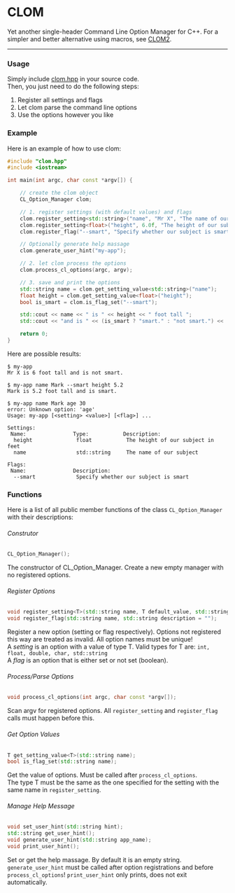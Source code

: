 # CLOM
Yet another single-header Command Line Option Manager for C++. For a simpler and better alternative using macros, see [CLOM2](https://github.com/Icemonster0/CLOM2).

---

### Usage
Simply include [clom.hpp](clom.hpp) in your source code.  
Then, you just need to do the following steps:  
1. Register all settings and flags
2. Let clom parse the command line options
3. Use the options however you like

### Example
Here is an example of how to use clom:
``` C++
#include "clom.hpp"
#include <iostream>

int main(int argc, char const *argv[]) {

    // create the clom object
    CL_Option_Manager clom;

    // 1. register settings (with default values) and flags
    clom.register_setting<std::string>("name", "Mr X", "The name of our subject");
    clom.register_setting<float>("height", 6.0f, "The height of our subject in feet");
    clom.register_flag("--smart", "Specify whether our subject is smart");

    // Optionally generate help massage
    clom.generate_user_hint("my-app");

    // 2. let clom process the options
    clom.process_cl_options(argc, argv);

    // 3. save and print the options
    std::string name = clom.get_setting_value<std::string>("name");
    float height = clom.get_setting_value<float>("height");
    bool is_smart = clom.is_flag_set("--smart");

    std::cout << name << " is " << height << " foot tall ";
    std::cout << "and is " << (is_smart ? "smart." : "not smart.") << '\n';

    return 0;
}
```
Here are possible results:
```
$ my-app
Mr X is 6 foot tall and is not smart.
```
```
$ my-app name Mark --smart height 5.2
Mark is 5.2 foot tall and is smart.
```
```
$ my-app name Mark age 30
error: Unknown option: 'age'
Usage: my-app [<setting> <value>] [<flag>] ...

Settings:
 Name:               Type:           Description:
  height              float           The height of our subject in feet
  name                std::string     The name of our subject

Flags:
 Name:               Description:
  --smart             Specify whether our subject is smart
```

### Functions
Here is a list of all public member functions of the class `CL_Option_Manager` with their descriptions:

###### Construtor
``` C++
CL_Option_Manager();
```
The constructor of CL_Option_Manager. Create a new empty manager with no registered options.

###### Register Options
``` C++
void register_setting<T>(std::string name, T default_value, std::string description = "");
void register_flag(std::string name, std::string description = "");
```
Register a new option (setting or flag respectively). Options not registered this way are treated as invalid. All option names must be unique!  
A *setting* is an option with a value of type T. Valid types for T are: `int, float, double, char, std::string`  
A *flag* is an option that is either set or not set (boolean).  

###### Process/Parse Options
``` C++
void process_cl_options(int argc, char const *argv[]);
```
Scan argv for registered options. All `register_setting` and `register_flag` calls must happen before this.

###### Get Option Values
``` C++
T get_setting_value<T>(std::string name);
bool is_flag_set(std::string name);
```
Get the value of options. Must be called after `process_cl_options`.  
The type T must be the same as the one specified for the setting with the same name in `register_setting`.

###### Manage Help Message
``` C++
void set_user_hint(std::string hint);
std::string get_user_hint();
void generate_user_hint(std::string app_name);
void print_user_hint();
```
Set or get the help massage. By default it is an empty string.  
`generate_user_hint` must be called after option registrations and before `process_cl_options`!
`print_user_hint` only prints, does not exit automatically.
